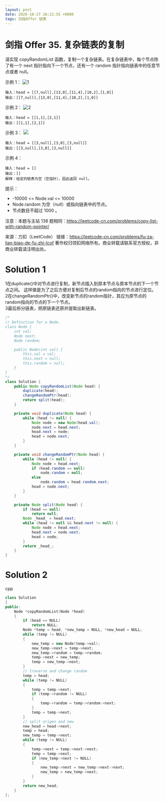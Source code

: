 ```yaml
---
layout: post
date: 2020-10-27 16:21:55 +0800
tags: 剑指Offer 链表
---
```


# 剑指 Offer 35. 复杂链表的复制

请实现 copyRandomList 函数，复制一个复杂链表。在复杂链表中，每个节点除了有一个 next 指针指向下一个节点，还有一个 random 指针指向链表中的任意节点或者 null。

示例 1：
![1](https://assets.leetcode-cn.com/aliyun-lc-upload/uploads/2020/01/09/e1.png)
```
输入：head = [[7,null],[13,0],[11,4],[10,2],[1,0]]
输出：[[7,null],[13,0],[11,4],[10,2],[1,0]]
```
示例 2：
![2](https://assets.leetcode-cn.com/aliyun-lc-upload/uploads/2020/01/09/e2.png)
```
输入：head = [[1,1],[2,1]]
输出：[[1,1],[2,1]]
```
示例 3：
![](https://assets.leetcode-cn.com/aliyun-lc-upload/uploads/2020/01/09/e3.png)
```
输入：head = [[3,null],[3,0],[3,null]]
输出：[[3,null],[3,0],[3,null]]
```
示例 4：
```
输入：head = []
输出：[]
解释：给定的链表为空（空指针），因此返回 null。
```
提示：
+ -10000 <= Node.val <= 10000
+ Node.random 为空（null）或指向链表中的节点。
+ 节点数目不超过 1000 。

注意：本题与主站 138 题相同：https://leetcode-cn.com/problems/copy-list-with-random-pointer/

来源：力扣（LeetCode）
链接：https://leetcode-cn.com/problems/fu-za-lian-biao-de-fu-zhi-lcof
著作权归领扣网络所有。商业转载请联系官方授权，非商业转载请注明出处。

# Solution 1
1在duplicate()中对节点进行复制，新节点插入到原本节点与原本节点的下一个节点之间。
这样做是为了之后方便对复制后节点的random指向的节点进行定位。  
2在changeRandomPtr()中，改变新节点的random指针，其应为原节点的random指向的节点的下一个节点。  
3最后拆分链表，把原链表还原并提取出新链表。  
``` java
/*
// Definition for a Node.
class Node {
    int val;
    Node next;
    Node random;

    public Node(int val) {
        this.val = val;
        this.next = null;
        this.random = null;
    }
}
*/
class Solution {
    public Node copyRandomList(Node head) {
        duplicate(head);
        changeRandomPtr(head);
        return split(head);
    }

    private void duplicate(Node head) {
        while (head != null) {
            Node node = new Node(head.val);
            node.next = head.next;
            head.next = node;
            head = node.next;
        }
    }

    private void changeRandomPtr(Node head) {
        while (head != null) {
            Node node = head.next;
            if (head.random == null)
                node.random = null;
            else
                node.random = head.random.next;
            head = node.next;
        }
    }

    private Node split(Node head) {
        if (head == null)
            return null;
        Node _head_ = head.next;
        while (head != null && head.next != null) {
            Node node = head.next;
            head.next = node.next;
            head = node;
        }
        return _head_;
    }
}
```

# Solution 2
cpp  
``` cpp
class Solution
{
public:
    Node *copyRandomList(Node *head)
    {
        if (head == NULL)
            return NULL;
        Node *temp = head, *new_temp = NULL, *new_head = NULL;
        while (temp != NULL)
        {
            new_temp = new Node(temp->val);
            new_temp->next = temp->next;
            new_temp->random = temp->random;
            temp->next = new_temp;
            temp = new_temp->next;
        }
        // traverse and change random
        temp = head;
        while (temp != NULL)
        {
            temp = temp->next;
            if (temp->random != NULL)
            {
                temp->random = temp->random->next;
            }
            temp = temp->next;
        }
        // split origen and new
        new_head = head->next;
        temp = head;
        new_temp = temp->next;
        while (temp != NULL)
        {
            temp->next = temp->next->next;
            temp = temp->next;
            if (new_temp->next != NULL)
            {
                new_temp->next = new_temp->next->next;
                new_temp = new_temp->next;
            }
        }
        return new_head;
    }
};
```